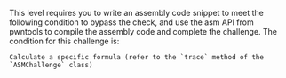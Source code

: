 This level requires you to write an assembly code snippet to meet the following condition to bypass the check, and use the asm API from pwntools to compile the assembly code and complete the challenge. The condition for this challenge is:

```
Calculate a specific formula (refer to the `trace` method of the `ASMChallenge` class)
```
